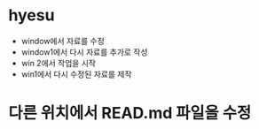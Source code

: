 # hyesu

- window에서 자료를 수정
- window1에서 다시 자료를 추가로 작성
- win 2에서 작업을 시작
- win1에서 다시 수정된 자료를 제작

# 다른 위치에서 READ.md 파일을 수정
